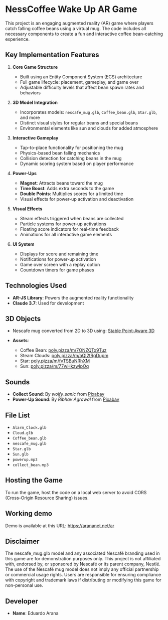 # NessCoffee Wake Up AR Game

This project is an engaging augmented reality (AR) game where players catch falling coffee beans using a virtual mug. The code includes all necessary components to create a fun and interactive coffee bean-catching experience.

## Key Implementation Features

1. **Core Game Structure**
   - Built using an Entity Component System (ECS) architecture
   - Full game lifecycle: placement, gameplay, and game over
   - Adjustable difficulty levels that affect bean spawn rates and behaviors

2. **3D Model Integration**
   - Incorporates models: `nescafe_mug.glb`, `Coffee_bean.glb`, `Star.glb`, and more
   - Distinct visual styles for regular beans and special beans
   - Environmental elements like sun and clouds for added atmosphere

3. **Interactive Gameplay**
   - Tap-to-place functionality for positioning the mug
   - Physics-based bean falling mechanics
   - Collision detection for catching beans in the mug
   - Dynamic scoring system based on player performance

4. **Power-Ups**
   - **Magnet**: Attracts beans toward the mug
   - **Time Boost**: Adds extra seconds to the game
   - **Double Points**: Multiplies scores for a limited time
   - Visual effects for power-up activation and deactivation

5. **Visual Effects**
   - Steam effects triggered when beans are collected
   - Particle systems for power-up activations
   - Floating score indicators for real-time feedback
   - Animations for all interactive game elements

6. **UI System**
   - Displays for score and remaining time
   - Notifications for power-up activation
   - Game over screen with a replay option
   - Countdown timers for game phases

## Technologies Used

- **AR-JS Library**: Powers the augmented reality functionality
- **Claude 3.7**: Used for development

## 3D Objects

- Nescafe mug converted from 2D to 3D using: [Stable Point-Aware 3D](https://huggingface.co/spaces/stabilityai/stable-point-aware-3d)

- **Assets**:

  - Coffee Bean: [poly.pizza/m/7ONZQTx9Tuz](https://poly.pizza/m/7ONZQTx9Tuz)
  - Steam Clouds: [poly.pizza/m/aQl2tRgDupm](https://poly.pizza/m/aQl2tRgDupm)
  - Star: [poly.pizza/m/fvTSBuNRhXM](https://poly.pizza/m/fvTSBuNRhXM)
  - Sun: [poly.pizza/m/77wHkzwlpOq](https://poly.pizza/m/77wHkzwlpOq)

## Sounds

- **Collect Sound**: By *wolfy_sanic* from [Pixabay](https://pixabay.com)
- **Power-Up Sound**: By *Ribhav Agrawal* from [Pixabay](https://pixabay.com)

## File List

- `Alarm_Clock.glb`
- `Cloud.glb`
- `Coffee_bean.glb`
- `nescafe_mug.glb`
- `Star.glb`
- `Sun.glb`
- `powerup.mp3`
- `collect_bean.mp3`

## Hosting the Game

To run the game, host the code on a local web server to avoid CORS (Cross-Origin Resource Sharing) issues.

## Working demo

Demo is available at this URL: https://arananet.net/ar

## Disclaimer

The nescafe_mug.glb model and any associated Nescafé branding used in this game are for demonstration purposes only. This project is not affiliated with, endorsed by, or sponsored by Nescafé or its parent company, Nestlé. The use of the Nescafé mug model does not imply any official partnership or commercial usage rights. Users are responsible for ensuring compliance with copyright and trademark laws if distributing or modifying this game for non-personal use.

## Developer

- **Name**: Eduardo Arana
